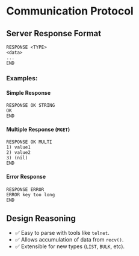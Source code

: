 # Communication Protocol

## Server Response Format

```
RESPONSE <TYPE>
<data>
...
END
```

### Examples:

#### Simple Response
```
RESPONSE OK STRING
OK
END
```

#### Multiple Response (`MGET`)
```
RESPONSE OK MULTI
1) value1
2) value2
3) (nil)
END
```

#### Error Response
```
RESPONSE ERROR
ERROR key too long
END
```

## Design Reasoning

- ✅ Easy to parse with tools like `telnet`.
- ✅ Allows accumulation of data from `recv()`.
- ✅ Extensible for new types (`LIST`, `BULK`, etc).